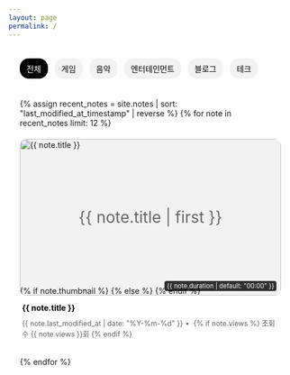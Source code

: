 ```yaml
---
layout: page
permalink: /
---
```


<div class="youtube-layout">
  <div class="category-nav">
    <a href="#" class="category-item active">전체</a>
    <a href="#" class="category-item">게임</a>
    <a href="#" class="category-item">음악</a>
    <a href="#" class="category-item">엔터테인먼트</a>
    <a href="#" class="category-item">블로그</a>
    <a href="#" class="category-item">테크</a>
  </div>

  <div class="video-grid">
    {% assign recent_notes = site.notes | sort: "last_modified_at_timestamp" | reverse %}
    {% for note in recent_notes limit: 12 %}
      <div class="video-item">
        <div class="thumbnail">
          {% if note.thumbnail %}
            <img src="{{ note.thumbnail }}" alt="{{ note.title }}">
          {% else %}
            <div class="default-thumbnail">{{ note.title | first }}</div>
          {% endif %}
          <span class="duration">{{ note.duration | default: "00:00" }}</span>
        </div>
        <div class="video-info">
          <h3 class="video-title">
            <a class="internal-link" href="{{ site.baseurl }}{{ note.url }}">{{ note.title }}</a>
          </h3>
          <div class="meta-info">
            <span class="upload-date">{{ note.last_modified_at | date: "%Y-%m-%d" }}</span>
            {% if note.views %}
              <span class="views">조회수 {{ note.views }}회</span>
            {% endif %}
          </div>
        </div>
      </div>
    {% endfor %}
  </div>
</div>

<style>
.youtube-layout {
  max-width: 100%;
  padding: 20px;
}

.category-nav {
  display: flex;
  gap: 12px;
  margin-bottom: 24px;
  overflow-x: auto;
  padding-bottom: 12px;
}

.category-item {
  padding: 8px 12px;
  background: #f2f2f2;
  border-radius: 16px;
  white-space: nowrap;
  text-decoration: none;
  color: #030303;
}

.category-item.active {
  background: #030303;
  color: white;
}

.video-grid {
  display: grid;
  grid-template-columns: repeat(auto-fill, minmax(280px, 1fr));
  gap: 20px;
}

.video-item {
  cursor: pointer;
}

.thumbnail {
  position: relative;
  width: 100%;
  padding-top: 56.25%; /* 16:9 Aspect Ratio */
  background: #f2f2f2;
  border-radius: 12px;
  overflow: hidden;
}

.thumbnail img {
  position: absolute;
  top: 0;
  left: 0;
  width: 100%;
  height: 100%;
  object-fit: cover;
}

.default-thumbnail {
  position: absolute;
  top: 0;
  left: 0;
  width: 100%;
  height: 100%;
  display: flex;
  align-items: center;
  justify-content: center;
  font-size: 2em;
  color: #666;
}

.duration {
  position: absolute;
  bottom: 8px;
  right: 8px;
  background: rgba(0, 0, 0, 0.8);
  color: white;
  padding: 2px 4px;
  border-radius: 4px;
  font-size: 0.8em;
}

.video-info {
  padding: 12px 4px;
}

.video-title {
  margin: 0;
  font-size: 1em;
  line-height: 1.4;
  max-height: 2.8em;
  overflow: hidden;
  display: -webkit-box;
  -webkit-line-clamp: 2;
  -webkit-box-orient: vertical;
}

.video-title a {
  color: #030303;
  text-decoration: none;
}

.meta-info {
  margin-top: 8px;
  font-size: 0.9em;
  color: #606060;
}

.meta-info span:not(:last-child)::after {
  content: "•";
  margin: 0 4px;
}

.wrapper {
  max-width: none;
  padding: 0;
}
</style>